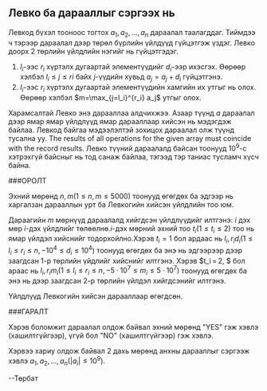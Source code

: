 
## Левко ба дарааллыг сэргээх нь ##

Левкод бүхэл тооноос тогтох $a_1, a_2, ... , a_n$ дараалал таалагддаг. Тиймдээ ч тэрээр дараалал дээр төрөл бүрлийн үйлдүүд гүйцэтгэж үздэг. Левко доорх 2 төрлийн үйлдлийн нэгийг нь гүйцэтгэдэг.

1. $l_i$-ээс  $r_i$ хүртэлх дугаартай элементүүдийг $d_i$-ээр ихэсгэх. Өөрөөр хэлбэл $l_i\le j\le ri$ байх $j$-үүдийн хувьд $a_j = a_j + d_i$ гүйцэтгэнэ.
2.  $l_i$-ээс  $r_i$ хүртэлх дугаартай элементүүдийн хамгийн их утгыг нь олох. Өөрөөр хэлбэл $m=\max_{j=l_i}^{r_i} a_j$ утгыг олох.

Харамсалтай Левко энэ дарааллаа алдчихжээ. Азаар түүнд $a$ дараалал дээр ямар ямар үйлдлүүд ямар дарааллаар хийсэн нь мэдэгдэж байлаа. Левкод байгаа мэдээлэлтэй зохицох дараалал олж түүнд тусална уу. The results of all operations for the given array must coincide with the record results. Левко түүний дараалалд байсан тоонууд $10^9$-с хэтрэхгүй байсныг нь тод санаж байлаа, тэгээд тэр таниас тусламч хүсч байна.

###ОРОЛТ

Эхний мөрөнд $n, m (1\le n,m\le 5000)$ тоонууд өгөгдөх ба эдгээр нь харгалзан дарааллын урт ба Левкогийн хийсэн үйлдлийн тоо юм.

Дараагийн $m$ мөрнүүд дараалалд хийгдсэн үйлдлүүдийг илтгэнэ:  $i$ дэх мөр $i$-дэх үйлдлийг төлөөлнө.$i$-дэх мөрний эхний тоо $t_i (1\le t_i\le 2)$ тоо нь ямар үйлдэл хийснийг тодорхойлно.Хэрэв $t_i=1$ бол ардаас нь  $l_i, r_i  d_i (1\le l_i\le r_i\le  n, -10^4\le d_i\le 10^4)$ тоонууд өгөгдөх ба энэ нь эдгээрээр дээр заагдсан 1-р төрлийн үйдлийг хийснийг илтгэнэ. Хэрэв $t_i = 2, $ бол араас нь $l_i, r_i   m_i (1 ≤l_i≤r_i≤n, -5·10^7≤m_i≤5·10^7)$  тоонууд өгөгдөх ба энэ нь дээр заагдсан 2-р төрлийн үйлдэл хийгдсэнийг илтгэнэ.

Үйлдлүүд Левкогийн хийсэн дарааллаар өгөгдсөн.

###ГАРАЛТ

Хэрэв боломжит дараалал олдож байвал эхний мөрөнд "YES" гэж хэвлэ (хашилтгүйгээр), үгүй бол "NO" (хашилтгүйгээр) гэж хэвлэ.

Хэрвээ хариу олдож байвал 2 дахь мөрөнд анхны дарааллыг сэргээж хэвлэ $a_1,a_2, ... ,a_n (|a_i|\le 10^9)$.

--Төрбат
